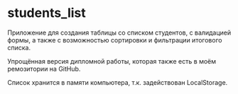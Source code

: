 # students_list
<p>Приложение для создания таблицы со списком студентов, с валидацией формы, а также с возможностью сортировки и фильтрации итогового списка.</p>
<p>Упрощённая версия дипломной работы, которая также есть в моём ремозитории на GitHub.</p>
<p>Список хранится в памяти компьютера, т.к. задействован LocalStorage.</p>
